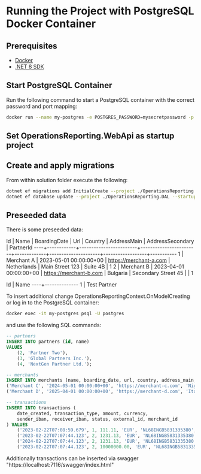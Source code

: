 # Running the Project with PostgreSQL Docker Container

## Prerequisites
- [Docker](https://docs.docker.com/get-docker/)
- [.NET 8 SDK](https://dotnet.microsoft.com/en-us/download)

## Start PostgreSQL Container

Run the following command to start a PostgreSQL container with the correct password and port mapping:

```bash
docker run --name my-postgres -e POSTGRES_PASSWORD=mysecretpassword -p 5433:5432 -v pgdata:/var/lib/postgresql/data -d postgres
```

## Set OperationsReporting.WebApi as startup project

## Create and apply migrations

From within solution folder execute the following:

```bash
dotnet ef migrations add InitialCreate --project ./OperationsReporting.DAL --startup-project ./OperationsReporting.WebApi
dotnet ef database update --project ./OperationsReporting.DAL --startup-project ./OperationsReporting.WebApi
```


## Preseeded data

There is some preseeded data:

 Id |    Name    |      BoardingDate      |          Url           |   Country   |     AddressMain     | AddressSecondary | PartnerId
----+------------+------------------------+------------------------+-------------+---------------------+------------------+-----------
  1 | Merchant A | 2023-05-01 00:00:00+00 | https://merchant-a.com | Netherlands | Main Street 123     | Suite 4B         |         1
  2 | Merchant B | 2023-04-01 00:00:00+00 | https://merchant-b.com | Bulgaria    | Secondary Street 45 |                  |         1

 Id |     Name
----+--------------
  1 | Test Partner


To insert additional change OperationsReportingContext.OnModelCreating or log in to the PostgreSQL container:
```bash
docker exec -it my-postgres psql -U postgres
```

 and use the following SQL commands:
```sql
-- partners
INSERT INTO partners (id, name)
VALUES
    (2, 'Partner Two'),
    (3, 'Global Partners Inc.'),
    (4, 'NextGen Partner Ltd.');

-- merchants
INSERT INTO merchants (name, boarding_date, url, country, address_main, address_secondary, partner_id) VALUES
('Merchant C', '2024-05-01 00:00:00+00', 'https://merchant-c.com', 'Nigeria', 'Main Street 12345', 'Suite 7B', 1),
('Merchant D', '2025-04-01 00:00:00+00', 'https://merchant-d.com', 'Italy', 'Secondary Street 46', NULL, 2);

-- transactions
INSERT INTO transactions (
    date_created, transaction_type, amount, currency,
    sender_iban, receiver_iban, status, external_id, merchant_id
) VALUES
    ('2023-02-22T07:08:59.679', 1, 111.11, 'EUR', 'NL68INGB5831335380', 'BG83IORT80949736921315', 1, '123213123123', 1),
    ('2023-02-22T07:07:44.123', 2, 1231.13, 'EUR', 'NL68INGB5831335380', 'BG90RZBB91552112199351', 0, '123213234123', 2),
    ('2024-02-22T07:07:44.123', 2, 1231.13, 'EUR', 'NL68INGB5831335380', 'BG90RZBB91552112199351', 0, '123213234124', 3),
    ('2023-02-22T07:07:44.123', 2, 10000000.00, 'EUR', 'NL68INGB5831335380', 'BG90RZBB91552112199351', 0, '123213234125', 4);

```

Additionally transactions can be inserted via swagger "https://localhost:7116/swagger/index.html"